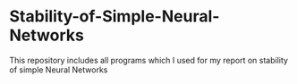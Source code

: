 # Stability-of-Simple-Neural-Networks
This repository includes all programs which I used for my report on stability of simple Neural Networks
